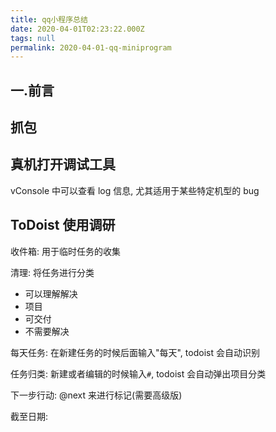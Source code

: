```yaml
---
title: qq小程序总结
date: 2020-04-01T02:23:22.000Z
tags: null
permalink: 2020-04-01-qq-miniprogram
---
```


## 一.前言

## 抓包

## 真机打开调试工具

vConsole 中可以查看 log 信息, 尤其适用于某些特定机型的 bug

## ToDoist 使用调研

收件箱: 用于临时任务的收集

清理: 将任务进行分类

- 可以理解解决
- 项目
- 可交付
- 不需要解决

每天任务: 在新建任务的时候后面输入"每天", todoist 会自动识别

任务归类: 新建或者编辑的时候输入`#`, todoist 会自动弹出项目分类

下一步行动: @next 来进行标记(需要高级版)

截至日期:
